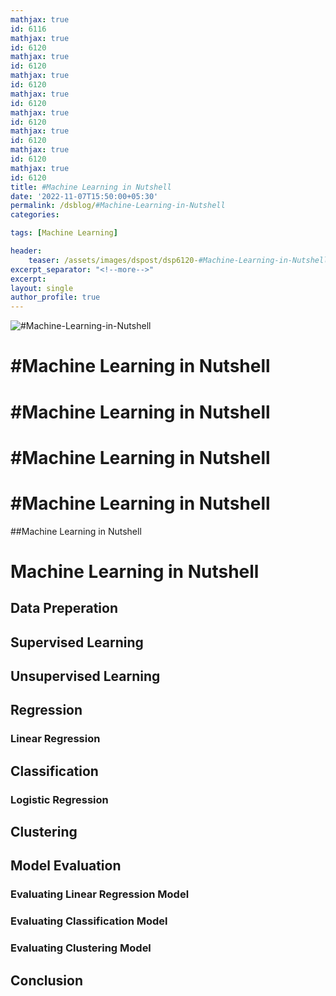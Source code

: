 ```yaml
---
mathjax: true
id: 6116
mathjax: true
id: 6120
mathjax: true
id: 6120
mathjax: true
id: 6120
mathjax: true
id: 6120
mathjax: true
id: 6120
mathjax: true
id: 6120
mathjax: true
id: 6120
mathjax: true
id: 6120
title: #Machine Learning in Nutshell
date: '2022-11-07T15:50:00+05:30'
permalink: /dsblog/#Machine-Learning-in-Nutshell
categories:

tags: [Machine Learning]

header:
    teaser: /assets/images/dspost/dsp6120-#Machine-Learning-in-Nutshell.jpg
excerpt_separator: "<!--more-->"
excerpt:
layout: single
author_profile: true
---
```


![#Machine-Learning-in-Nutshell](/assets/images/dspost/dsp6120-#Machine-Learning-in-Nutshell.jpg)

# #Machine Learning in Nutshell


# #Machine Learning in Nutshell


# #Machine Learning in Nutshell


# #Machine Learning in Nutshell


##Machine Learning in Nutshell


# Machine Learning in Nutshell

## Data Preperation 

## Supervised Learning 

## Unsupervised Learning 

## Regression 

### Linear Regression

## Classification 

### Logistic Regression 

## Clustering 

## Model Evaluation

### Evaluating Linear Regression Model 

### Evaluating Classification Model 

### Evaluating Clustering Model 

## Conclusion